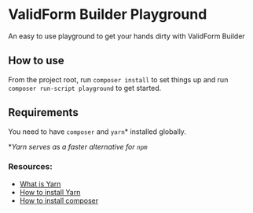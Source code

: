 # ValidForm Builder Playground
An easy to use playground to get your hands dirty with ValidForm Builder

## How to use

From the project root, run `composer install` to set things up and run `composer run-script playground` to get started.

## Requirements

You need to have `composer` and `yarn`* installed globally.

**Yarn serves as a faster alternative for `npm`*

### Resources:
 - [What is Yarn](https://code.facebook.com/posts/1840075619545360)
 - [How to install Yarn](https://yarnpkg.com/en/docs/install)
 - [How to install composer](https://getcomposer.org/doc/00-intro.md#installation-linux-unix-osx)